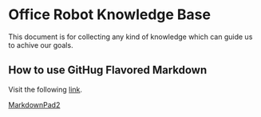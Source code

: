 Office Robot Knowledge Base
==============================

This document is for collecting any kind of knowledge which can guide us to achive our goals.

How to use GitHug Flavored Markdown
---------------------------------------
Visit the following [link](https://help.github.com/articles/github-flavored-markdown).

[MarkdownPad2](http://markdownpad.com/)